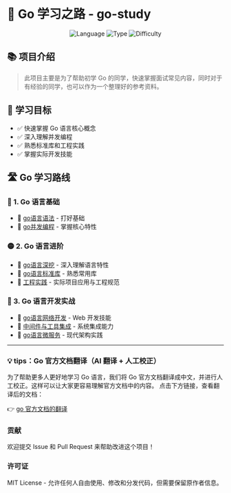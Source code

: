 # 🚀 Go 学习之路 - go-study

<p align="center">
  <img src="https://img.shields.io/badge/语言-Go-blue.svg" alt="Language">
  <img src="https://img.shields.io/badge/类型-学习资源-brightgreen.svg" alt="Type">
  <img src="https://img.shields.io/badge/难度-从入门到进阶-orange.svg" alt="Difficulty">
</p>

## 📚 项目介绍

> 此项目主要是为了帮助初学 Go 的同学，快速掌握面试常见内容，同时对于有经验的同学，也可以作为一个整理好的参考资料。

## 🎯 学习目标

- ✅ 快速掌握 Go 语言核心概念
- ✅ 深入理解并发编程
- ✅ 熟悉标准库和工程实践
- ✅ 掌握实际开发技能

## 🛣️ Go 学习路线

### 🔵 1. Go 语言基础
- 📘 [go语言语法](go-basic/go-grammar.md) - 打好基础
- 📘 [go并发编程](go-basic/go-concurrency.md) - 掌握核心特性

### 🟡 2. Go 语言进阶
- 📒 [go语言深挖](go-advance/go-deepdive.md) - 深入理解语言特性
- 📒 [go语言标准库](go-advance/go-standardlib.md) - 熟悉常用库
- 📒 [工程实践](go-advance/go-engineering.md) - 实际项目应用与工程规范

### 🔴 3. Go 语言开发实战
- 📕 [go语言网络开发](go-pratical-dev/go-webdev.md) - Web 开发技能
- 📕 [中间件与工具集成](go-pratical-dev/go-middleware.md) - 系统集成能力
- 📕 [go语言微服务](go-pratical-dev/go-microservice.md) - 现代架构实践

---

### 💡 tips：Go 官方文档翻译（AI 翻译 + 人工校正）

为了帮助更多人更好地学习 Go 语言，我们将 Go 官方文档翻译成中文，并进行人工校正。这样可以让大家更容易理解官方文档中的内容。
点击下方链接，查看翻译后的文档：

👉 [go 官方文档的翻译](go-offical-doc-translate/README.md)


###  贡献

欢迎提交 Issue 和 Pull Request 来帮助改进这个项目！

###  许可证

MIT License - 允许任何人自由使用、修改和分发代码，但需要保留原作者信息。
